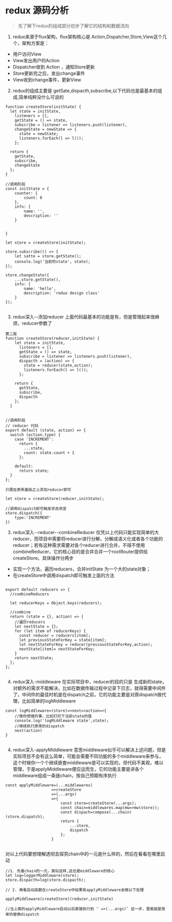 # redux 源码分析
> 先了解下redux的组成部分初步了解它的结构和数据流向
1. redux来源于flux架构，flux架构核心是 Action,Dispatcher,Store,View这个几个，架构方案是：
- 用户访问View
- View发出用户的Action
- Dispatcher收到 Action ，通知Store更新
- Store更新完之后，发出change事件
- View收到change事件，更新View
2. redux的组成主要是 getSate,dispacth,subscribe,以下代码也是最基本的组成,简单纯粹没什么可说的

```
function createStore(initState) {
  let state = initState,
    listeners = [],
    getState = () => state,
    subscribe = listener => listeners.push(listener),
    changeState = newState => {
      state = newState;
      listeners.forEach(l => l());
    };

  return {
    getState,
    subscribe,
    changeState
  };
}

//调用阶段
const initState = {
    counter: {
        count: 0
    },
    info: {
        name: '',
        description: ''
    }


}

let store = createStore(initState);

store.subscribe(() => {
    let satte = store.getState();
    console.log('当前的state', state);
});

store.changeState({
    ...store.getState(),
    info: {
        name: 'hello',
        description: 'redux design class'
    }
});


```
3. redux深入--添加reducer
上面代码最基本的功能是有，但是管理起来很麻烦，reducer参数了

```
第二版
function createStore(reducer,initState) {
    let state = initState,
      listeners = [],
      getState = () => state,
      subscribe = listener => listeners.push(listener),
      dispacth = (action) => {
        state = reducer(state,action);
        listeners.forEach(l => l());
      };

    return {
      getState,
      subscribe,
      dispacth
    };
  }


//调用阶段
// reducer 代码
export default (state, action) => {
  switch (action.type) {
    case 'INCREMENT':
      return {
        ...state,
        count: state.count + 1
      };

    default:
      return state;
  }
};

只需在原来基础之上添加reducer即可

let store = createStore(reducer,initState);

//调用dispatch即可触发状态改变
store.dispatch({
    type:'INCREMENT'
})

```
3. redux深入--reducer--combineReducer
仅凭以上代码只能实现简单的大reducer，而项目中需要将reducer进行分解，分解成语义化或者各个功能的reducer；若有这种需求需要对各个reducer进行合并，不得不使用combineReducer，它的核心目的是合并合并一个rootRouter提供给createStore。具体操作分两步
- 实现一个方法，遍历reducers，合并initState 为一个大的state对象；
- 在createStore中调用dispatch即可触发上面的方法

```

export default reducers => {
  //combineReducers

  let reducerKeys = Object.keys(reducers);

  //combine
  return (state = {}, action) => {
    //遍历reducers
    let nextState = {};
    for (let item of reducerKeys) {
      const reducer = reducers[item];
      let previousStateForKey = state[item];
      let nextStateForKey = reducer(previousStateForKey,action);
      nextState[item]= nextStateForKey;
    }
    return nextState;
  };
};


```

4. redux深入-middleware
在实际项目中，reducer的目的只是 生成新的state，对额外的需求不能解决，比如在数据传输过程中记录下日志，就得需要中间件了，中间件的最佳时机是在dispatch之前，它的功能主要是对原dispatch做代理，比如简单的logMiddleware

```
const logMiddleware=(store)=>next=>action=>{
    //做你想做的事，比如打印下当前state的值
    console.log('logMiddleware state',state);
    //继续执行原来的dispatch
    next(action)
}


```

4. redux深入-applyMiddleware
意思middleware似乎可以解决上述问题，但是实际项目不会有这么简单，可能会需要不同功能的多个middleware来参与，这个时候你一个个继续嵌套middleware是可以实现的，但代码不美观，难以管理，于是applyMiddleware便应运而生，它的功能主要是讲各个middleware组成一条链chain，按自己预期有序执行

```
const applyMiddleware=(...middlewares)
                    =>createStore
                    =>(...args)
                    =>{
                        const store=createStore(...args);
                        const chain=middlewares.map(mw=>mw(store));
                        const dispach=compose(...chain)(store.dispatch);
                        return {
                            ...store,
                            dispatch
                        };
                    }


```

对以上代码要想理解透彻去探究chain中的一元是什么样的，然后在看看在哪里启动

```
//1. 先看chain的一元，类似这样,这也是middleware的核心
let log=loggerMiddleware(store);
store.dispacth=log(store.dispacth);

// 2. 再看启动函数在createStore中如果有applyMiddleware会做以下处理

applyMiddleware(createStore)(reducer,initState)

//当上面的applyMiddleware启动以后直接执行到 ‘ =>(...args)’ 这一步，里面就是简单的替换dispatch

```